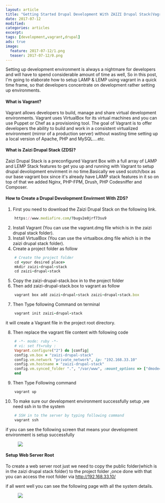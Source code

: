 ```yaml
---
layout: article
title: "Getting Started Drupal Development With ZAIZI Drupal Stack(Vagrant Box)"
date: 2017-07-12
modified:
categories: articles
excerpt:
tags: [development,vagrant,drupal]
ads: true
image:
  feature: 2017-07-12/1.png
  teaser: 2017-07-12/0.png
--- 
```


Setting up development environment is always a nightmare for developers and will have to spend considerable amount 
of time as well, So in this post, I'm going to elaborate how to setup LAMP & LEMP using vagrant in a quick time frame,
so that developers concentrate on development rather setting up environments.


#### What is Vagrant?

Vagrant allows developers to build, manage and share virtual development environments. Vagrant uses VirtualBox for 
its virtual machines and you can use Puppet or Chef as a provisioning tool. The goal of Vagrant is to offer developers 
the ability to build and work in a consistent virtualized environment (mirror of a production server) without wasting 
time setting up a local version of Apache, PHP and MySQL....etc.

#### What is Zaizi Drupal Stack (ZDS)?

Zaizi Drupal Stack is a preconfigured Vagrant Box with a full array of LAMP and LEMP Stack features to get you up and 
running with Vagrant to setup drupal devolopment envirment in no time.Basically we used scotch/box as our base vagrant 
box since it's already have LAMP stack features in it so on top of that we added Nginx, PHP-FPM, Drush, PHP Codesniffer 
and Composer.


#### How to Create a Drupal Devolopment Envirment With ZDS?

1. First you need to download the Zaizi Drupal Stack on the following link.
```ruby
    https://www.mediafire.com/?bugv2e0jrf73su9
```
2. Install Vagrant (You can use the vagrant.dmg file which is in the zaizi drupal stack folder).
3. Install VirtualBox (You can use the virtualbox.dmg file which is in the zaizi drupal stack folder).
4. Create a project folder as follow

```ruby
    # Create the project folder
    cd <your desired place>
    mkdir zaizi-drupal-stack
    cd zaizi-drupal-stack
```

5. Copy the zaizi-drupal-stack.box in to the project folder
6. Then add zaizi-drupal-stack.box to vagrant as follow

```ruby
    vagrant box add zaizi-drupal-stack zaizi-drupal-stack.box
```

7.  Then Type following Command on terminal

```ruby
    vagrant init zaizi-drupal-stack
```
it will create a Vagrant file in the project root directory.

8. Then replace the vagrant file content with following code

```ruby
    # -*- mode: ruby -*-    
    # vi: set ft=ruby :
    Vagrant.configure("2") do |config|
    config.vm.box = "zaizi-drupal-stack"
    config.vm.network "private_network", ip: "192.168.33.10"
    config.vm.hostname = "zaizi-drupal-stack"
    config.vm.synced_folder ".", "/var/www", :mount_options => ["dmode=777", "fmode=666"]
    end
```

9. Then Type Following command

```ruby
    vagrant up
```

10. To make sure our development environment successfully setup ,we need ssh in to the system

```ruby
    # SSH in to the server by typing following command
    vagrant ssh
```
if you can see the following screen that means your development environment is setup successfully

<figure>
	<a href="#"><img src="{{ site.url }}/images/2017-07-12/2.png"></a>
	<figcaption></figcaption>
</figure>


#### Setup Web Server Root

To create a web server root just we need to copy the public folder(which is in the zaizi drupal stack folder) 
to the project folder ,once done with that you can access the root folder via http://192.168.33.10/

if all went well you can see the following page with all the system details.

<figure>
	<a href="#"><img src="{{ site.url }}/images/2017-07-12/3.png"></a>
	<figcaption></figcaption>
</figure>


